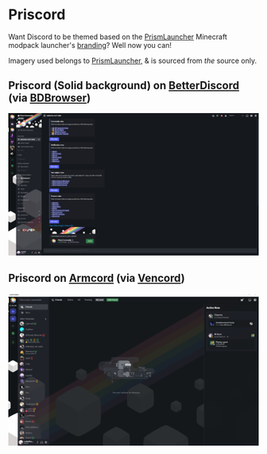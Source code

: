 # Priscord
Want Discord to be themed based on the [PrismLauncher](https://github.com/PrismLauncher) Minecraft modpack launcher's [branding](https://prismlauncher.org/wiki/branding)?
Well now you can!

Imagery used belongs to [PrismLauncher,](https://github.com/PrismLauncher/prismlauncher.org) & is sourced from *the* source only.

## Priscord (Solid background) on [BetterDiscord](https://github.com/BetterDiscord/BetterDiscord) (via [BDBrowser](https://github.com/tsukasa/BdBrowser))
![Preview Solid](https://raw.githubusercontent.com/Lylythii/BetterDiscordAddons/main/Themes/Priscord/preview_solid.png)

## Priscord on [Armcord](https://github.com/ArmCord/ArmCord) (via [Vencord](https://github.com/Vendicated/Vencord))
![Preview Armcord](https://raw.githubusercontent.com/Lylythii/BetterDiscordAddons/main/Themes/Priscord/preview_armcord.png)
